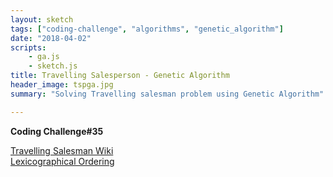 ```yaml
---
layout: sketch
tags: ["coding-challenge", "algorithms", "genetic_algorithm"]
date: "2018-04-02"
scripts: 
    - ga.js
    - sketch.js
title: Travelling Salesperson - Genetic Algorithm
header_image: tspga.jpg
summary: "Solving Travelling salesman problem using Genetic Algorithm"

---
```


**Coding Challenge#35**

[Travelling Salesman Wiki](https://en.wikipedia.org/wiki/Travelling_salesman_problem)    
[Lexicographical Ordering](https://www.quora.com/How-would-you-explain-an-algorithm-that-generates-permutations-using-lexicographic-ordering)
